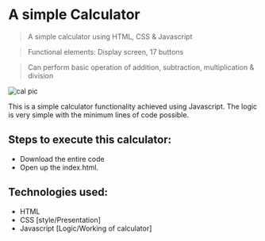 # A simple Calculator
> A simple calculator using HTML, CSS & Javascript

> Functional elements: Display screen, 17 buttons

> Can perform basic operation of addition, subtraction, multiplication & division

![cal pic](https://user-images.githubusercontent.com/88443812/128200960-50d50278-9253-4f9e-b6e1-e30f2b701a35.jpg)

This is a simple calculator functionality achieved using Javascript. The logic is very simple with the minimum lines of code possible.
 
## Steps to execute this calculator:
- Download the entire code 
- Open up the index.html.

## Technologies used: 
- HTML
- CSS [style/Presentation]
- Javascript [Logic/Working of calculator]
